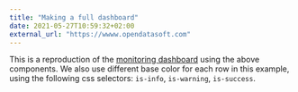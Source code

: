 ```yaml
---
title: "Making a full dashboard"
date: 2021-05-27T10:59:32+02:00
external_url: "https://wwww.opendatasoft.com"
---
```


This is a reproduction of the [monitoring dashboard](/page-templates/monitoring-dashboard) using the above components. We also use different base color for each row in this example, using the following css selectors: `is-info`, `is-warning`, `is-success`.
